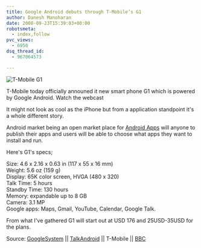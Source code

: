 ```yaml
---
title: Google Android debuts through T-Mobile’s G1
author: Danesh Manoharan
date: 2008-09-23T15:39:03+00:00
robotsmeta:
  - index,follow
pvc_views:
  - 6950
dsq_thread_id:
  - 967064573

---
```

![T-Mobile G1](/wp-content/uploads/2008/09/tmobile-g1.jpg "T-Mobile G1")

T-Mobile today officially announed it new smart phone G1 which is powered by Google Android. Watch the webcast

It might not look as cool as the iPhone but from a application standpoint it's a whole different story.

Android market being an open market place for [Android Apps][1] will anyone to publish their apps and users will be able to choose what apps they want to install and run.

Here's G1's specs;

Size: 4.6 x 2.16 x 0.63 in (117 x 55 x 16 mm)  
Weight: 5.6 oz (159 g)  
Display: 65K color screen, HVGA (480 x 320)  
Talk Time: 5 hours  
Standby Time: 130 hours  
Memory: expandable up to 8 GB  
Camera: 3.1 MP  
Google apps: Maps, Gmail, YouTube, Calendar, Google Talk.

From what I've gathered G1 will start out at USD 176 and 25USD-35USD for the plans.

Source: [GoogleSystem][2] || [TalkAndroid][3] || T-Mobile || [BBC][4]

 [1]: http://android-developers.blogspot.com/2008/08/android-market-user-driven-content.html
 [2]: http://googlesystem.blogspot.com/2008/09/android-makes-its-debut.html
 [3]: http://www.talkandroid.com/243-t-mobile-g1-website-handset-specs/
 [4]: http://news.bbc.co.uk/2/hi/technology/7630888.stm